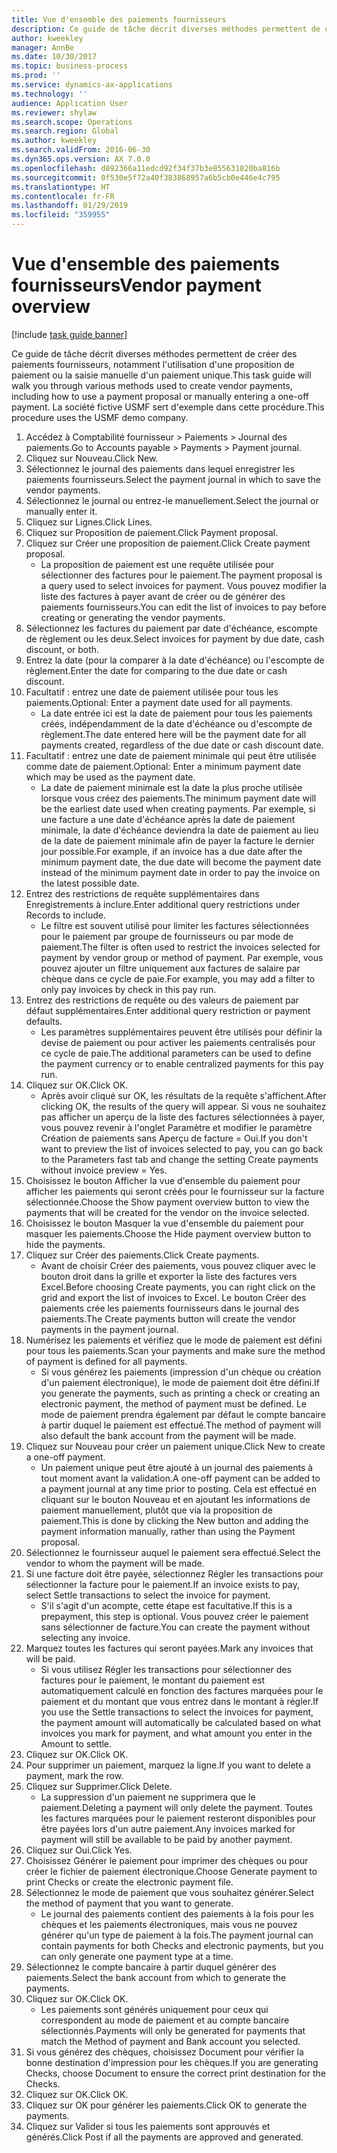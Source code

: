 ```yaml
---
title: Vue d'ensemble des paiements fournisseurs
description: Ce guide de tâche décrit diverses méthodes permettent de créer des paiements fournisseurs, notamment l'utilisation d'une proposition de paiement ou la saisie manuelle d'un paiement unique.
author: kweekley
manager: AnnBe
ms.date: 10/30/2017
ms.topic: business-process
ms.prod: ''
ms.service: dynamics-ax-applications
ms.technology: ''
audience: Application User
ms.reviewer: shylaw
ms.search.scope: Operations
ms.search.region: Global
ms.author: kweekley
ms.search.validFrom: 2016-06-30
ms.dyn365.ops.version: AX 7.0.0
ms.openlocfilehash: d892366a11edcd92f34f37b3e855631820ba816b
ms.sourcegitcommit: 0f530e5f72a40f383868957a6b5cb0e446e4c795
ms.translationtype: HT
ms.contentlocale: fr-FR
ms.lasthandoff: 01/29/2019
ms.locfileid: "359955"
---
```

# <a name="vendor-payment-overview"></a><span data-ttu-id="270f1-103">Vue d'ensemble des paiements fournisseurs</span><span class="sxs-lookup"><span data-stu-id="270f1-103">Vendor payment overview</span></span>

[!include [task guide banner](../../includes/task-guide-banner.md)]

<span data-ttu-id="270f1-104">Ce guide de tâche décrit diverses méthodes permettent de créer des paiements fournisseurs, notamment l'utilisation d'une proposition de paiement ou la saisie manuelle d'un paiement unique.</span><span class="sxs-lookup"><span data-stu-id="270f1-104">This task guide will walk you through various methods used to create vendor payments, including how to use a payment proposal or manually entering a one-off payment.</span></span> <span data-ttu-id="270f1-105">La société fictive USMF sert d'exemple dans cette procédure.</span><span class="sxs-lookup"><span data-stu-id="270f1-105">This procedure uses the USMF demo company.</span></span>

1. <span data-ttu-id="270f1-106">Accédez à Comptabilité fournisseur > Paiements > Journal des paiements.</span><span class="sxs-lookup"><span data-stu-id="270f1-106">Go to Accounts payable > Payments > Payment journal.</span></span>
2. <span data-ttu-id="270f1-107">Cliquez sur Nouveau.</span><span class="sxs-lookup"><span data-stu-id="270f1-107">Click New.</span></span>
3. <span data-ttu-id="270f1-108">Sélectionnez le journal des paiements dans lequel enregistrer les paiements fournisseurs.</span><span class="sxs-lookup"><span data-stu-id="270f1-108">Select the payment journal in which to save the vendor payments.</span></span> 
4. <span data-ttu-id="270f1-109">Sélectionnez le journal ou entrez-le manuellement.</span><span class="sxs-lookup"><span data-stu-id="270f1-109">Select the journal or manually enter it.</span></span>
5. <span data-ttu-id="270f1-110">Cliquez sur Lignes.</span><span class="sxs-lookup"><span data-stu-id="270f1-110">Click Lines.</span></span>
6. <span data-ttu-id="270f1-111">Cliquez sur Proposition de paiement.</span><span class="sxs-lookup"><span data-stu-id="270f1-111">Click Payment proposal.</span></span>
7. <span data-ttu-id="270f1-112">Cliquez sur Créer une proposition de paiement.</span><span class="sxs-lookup"><span data-stu-id="270f1-112">Click Create payment proposal.</span></span>
    * <span data-ttu-id="270f1-113">La proposition de paiement est une requête utilisée pour sélectionner des factures pour le paiement.</span><span class="sxs-lookup"><span data-stu-id="270f1-113">The payment proposal is a query used to select invoices for payment.</span></span> <span data-ttu-id="270f1-114">Vous pouvez modifier la liste des factures à payer avant de créer ou de générer des paiements fournisseurs.</span><span class="sxs-lookup"><span data-stu-id="270f1-114">You can edit the list of invoices to pay before creating or generating the vendor payments.</span></span>  
8. <span data-ttu-id="270f1-115">Sélectionnez les factures du paiement par date d'échéance, escompte de règlement ou les deux.</span><span class="sxs-lookup"><span data-stu-id="270f1-115">Select invoices for payment by due date, cash discount, or both.</span></span> 
9. <span data-ttu-id="270f1-116">Entrez la date (pour la comparer à la date d'échéance) ou l'escompte de règlement.</span><span class="sxs-lookup"><span data-stu-id="270f1-116">Enter the date for comparing to the due date or cash discount.</span></span> 
10. <span data-ttu-id="270f1-117">Facultatif : entrez une date de paiement utilisée pour tous les paiements.</span><span class="sxs-lookup"><span data-stu-id="270f1-117">Optional: Enter a payment date used for all payments.</span></span>
    * <span data-ttu-id="270f1-118">La date entrée ici est la date de paiement pour tous les paiements créés, indépendamment de la date d'échéance ou d'escompte de règlement.</span><span class="sxs-lookup"><span data-stu-id="270f1-118">The date entered here will be the payment date for all payments created, regardless of the due date or cash discount date.</span></span>  
11. <span data-ttu-id="270f1-119">Facultatif : entrez une date de paiement minimale qui peut être utilisée comme date de paiement.</span><span class="sxs-lookup"><span data-stu-id="270f1-119">Optional: Enter a minimum payment date which may be used as the payment date.</span></span>
    * <span data-ttu-id="270f1-120">La date de paiement minimale est la date la plus proche utilisée lorsque vous créez des paiements.</span><span class="sxs-lookup"><span data-stu-id="270f1-120">The minimum payment date will be the earliest date used when creating payments.</span></span> <span data-ttu-id="270f1-121">Par exemple, si une facture a une date d'échéance après la date de paiement minimale, la date d'échéance deviendra la date de paiement au lieu de la date de paiement minimale afin de payer la facture le dernier jour possible.</span><span class="sxs-lookup"><span data-stu-id="270f1-121">For example, if an invoice has a due date after the minimum payment date, the due date will become the payment date instead of the minimum payment date in order to pay the invoice on the latest possible date.</span></span>  
12. <span data-ttu-id="270f1-122">Entrez des restrictions de requête supplémentaires dans Enregistrements à inclure.</span><span class="sxs-lookup"><span data-stu-id="270f1-122">Enter additional query restrictions under Records to include.</span></span>
    * <span data-ttu-id="270f1-123">Le filtre est souvent utilisé pour limiter les factures sélectionnées pour le paiement par groupe de fournisseurs ou par mode de paiement.</span><span class="sxs-lookup"><span data-stu-id="270f1-123">The filter is often used to restrict the invoices selected for payment by vendor group or method of payment.</span></span> <span data-ttu-id="270f1-124">Par exemple, vous pouvez ajouter un filtre uniquement aux factures de salaire par chèque dans ce cycle de paie.</span><span class="sxs-lookup"><span data-stu-id="270f1-124">For example, you may add a filter to only pay invoices by check in this pay run.</span></span>  
13. <span data-ttu-id="270f1-125">Entrez des restrictions de requête ou des valeurs de paiement par défaut supplémentaires.</span><span class="sxs-lookup"><span data-stu-id="270f1-125">Enter additional query restriction or payment defaults.</span></span> 
    * <span data-ttu-id="270f1-126">Les paramètres supplémentaires peuvent être utilisés pour définir la devise de paiement ou pour activer les paiements centralisés pour ce cycle de paie.</span><span class="sxs-lookup"><span data-stu-id="270f1-126">The additional parameters can be used to define the payment currency or to enable centralized payments for this pay run.</span></span>  
14. <span data-ttu-id="270f1-127">Cliquez sur OK.</span><span class="sxs-lookup"><span data-stu-id="270f1-127">Click OK.</span></span>
    * <span data-ttu-id="270f1-128">Après avoir cliqué sur OK, les résultats de la requête s'affichent.</span><span class="sxs-lookup"><span data-stu-id="270f1-128">After clicking OK, the results of the query will appear.</span></span> <span data-ttu-id="270f1-129">Si vous ne souhaitez pas afficher un aperçu de la liste des factures sélectionnées à payer, vous pouvez revenir à l'onglet Paramètre et modifier le paramètre Création de paiements sans Aperçu de facture = Oui.</span><span class="sxs-lookup"><span data-stu-id="270f1-129">If you don't want to preview the list of invoices selected to pay, you can go back to the Parameters fast tab and change the setting Create payments without invoice preview = Yes.</span></span>  
15. <span data-ttu-id="270f1-130">Choisissez le bouton Afficher la vue d'ensemble du paiement pour afficher les paiements qui seront créés pour le fournisseur sur la facture sélectionnée.</span><span class="sxs-lookup"><span data-stu-id="270f1-130">Choose the Show payment overview button to view the payments that will be created for the vendor on the invoice selected.</span></span>
16. <span data-ttu-id="270f1-131">Choisissez le bouton Masquer la vue d'ensemble du paiement pour masquer les paiements.</span><span class="sxs-lookup"><span data-stu-id="270f1-131">Choose the Hide payment overview button to hide the payments.</span></span> 
17. <span data-ttu-id="270f1-132">Cliquez sur Créer des paiements.</span><span class="sxs-lookup"><span data-stu-id="270f1-132">Click Create payments.</span></span>
    * <span data-ttu-id="270f1-133">Avant de choisir Créer des paiements, vous pouvez cliquer avec le bouton droit dans la grille et exporter la liste des factures vers Excel.</span><span class="sxs-lookup"><span data-stu-id="270f1-133">Before choosing Create payments, you can right click on the grid and export the list of invoices to Excel.</span></span> <span data-ttu-id="270f1-134">Le bouton Créer des paiements crée les paiements fournisseurs dans le journal des paiements.</span><span class="sxs-lookup"><span data-stu-id="270f1-134">The Create payments button will create the vendor payments in the payment journal.</span></span>  
18. <span data-ttu-id="270f1-135">Numérisez les paiements et vérifiez que le mode de paiement est défini pour tous les paiements.</span><span class="sxs-lookup"><span data-stu-id="270f1-135">Scan your payments and make sure the method of payment is defined for all payments.</span></span> 
    * <span data-ttu-id="270f1-136">Si vous générez les paiements (impression d'un chèque ou création d'un paiement électronique), le mode de paiement doit être défini.</span><span class="sxs-lookup"><span data-stu-id="270f1-136">If you generate the payments, such as printing a check or creating an electronic payment, the method of payment must be defined.</span></span> <span data-ttu-id="270f1-137">Le mode de paiement prendra également par défaut le compte bancaire à partir duquel le paiement est effectué.</span><span class="sxs-lookup"><span data-stu-id="270f1-137">The method of payment will also default the bank account from the payment will be made.</span></span>  
19. <span data-ttu-id="270f1-138">Cliquez sur Nouveau pour créer un paiement unique.</span><span class="sxs-lookup"><span data-stu-id="270f1-138">Click New to create a one-off payment.</span></span>
    * <span data-ttu-id="270f1-139">Un paiement unique peut être ajouté à un journal des paiements à tout moment avant la validation.</span><span class="sxs-lookup"><span data-stu-id="270f1-139">A one-off payment can be added to a payment journal at any time prior to posting.</span></span> <span data-ttu-id="270f1-140">Cela est effectué en cliquant sur le bouton Nouveau et en ajoutant les informations de paiement manuellement, plutôt que via la proposition de paiement.</span><span class="sxs-lookup"><span data-stu-id="270f1-140">This is done by clicking the New button and adding the payment information manually, rather than using the Payment proposal.</span></span>  
20. <span data-ttu-id="270f1-141">Sélectionnez le fournisseur auquel le paiement sera effectué.</span><span class="sxs-lookup"><span data-stu-id="270f1-141">Select the vendor to whom the payment will be made.</span></span>
21. <span data-ttu-id="270f1-142">Si une facture doit être payée, sélectionnez Régler les transactions pour sélectionner la facture pour le paiement.</span><span class="sxs-lookup"><span data-stu-id="270f1-142">If an invoice exists to pay, select Settle transactions to select the invoice for payment.</span></span>
    * <span data-ttu-id="270f1-143">S'il s'agit d'un acompte, cette étape est facultative.</span><span class="sxs-lookup"><span data-stu-id="270f1-143">If this is a prepayment, this step is optional.</span></span> <span data-ttu-id="270f1-144">Vous pouvez créer le paiement sans sélectionner de facture.</span><span class="sxs-lookup"><span data-stu-id="270f1-144">You can create the payment without selecting any invoice.</span></span>  
22. <span data-ttu-id="270f1-145">Marquez toutes les factures qui seront payées.</span><span class="sxs-lookup"><span data-stu-id="270f1-145">Mark any invoices that will be paid.</span></span>
    * <span data-ttu-id="270f1-146">Si vous utilisez Régler les transactions pour sélectionner des factures pour le paiement, le montant du paiement est automatiquement calculé en fonction des factures marquées pour le paiement et du montant que vous entrez dans le montant à régler.</span><span class="sxs-lookup"><span data-stu-id="270f1-146">If you use the Settle transactions to select the invoices for payment, the payment amount will automatically be calculated based on what invoices you mark for payment, and what amount you enter in the Amount to settle.</span></span>  
23. <span data-ttu-id="270f1-147">Cliquez sur OK.</span><span class="sxs-lookup"><span data-stu-id="270f1-147">Click OK.</span></span>
24. <span data-ttu-id="270f1-148">Pour supprimer un paiement, marquez la ligne.</span><span class="sxs-lookup"><span data-stu-id="270f1-148">If you want to delete a payment, mark the row.</span></span>
25. <span data-ttu-id="270f1-149">Cliquez sur Supprimer.</span><span class="sxs-lookup"><span data-stu-id="270f1-149">Click Delete.</span></span>
    * <span data-ttu-id="270f1-150">La suppression d'un paiement ne supprimera que le paiement.</span><span class="sxs-lookup"><span data-stu-id="270f1-150">Deleting a payment will only delete the payment.</span></span> <span data-ttu-id="270f1-151">Toutes les factures marquées pour le paiement resteront disponibles pour être payées lors d'un autre paiement.</span><span class="sxs-lookup"><span data-stu-id="270f1-151">Any invoices marked for payment will still be available to be paid by another payment.</span></span>  
26. <span data-ttu-id="270f1-152">Cliquez sur Oui.</span><span class="sxs-lookup"><span data-stu-id="270f1-152">Click Yes.</span></span>
27. <span data-ttu-id="270f1-153">Choisissez Générer le paiement pour imprimer des chèques ou pour créer le fichier de paiement électronique.</span><span class="sxs-lookup"><span data-stu-id="270f1-153">Choose Generate payment to print Checks or create the electronic payment file.</span></span>
28. <span data-ttu-id="270f1-154">Sélectionnez le mode de paiement que vous souhaitez générer.</span><span class="sxs-lookup"><span data-stu-id="270f1-154">Select the method of payment that you want to generate.</span></span>
    * <span data-ttu-id="270f1-155">Le journal des paiements contient des paiements à la fois pour les chèques et les paiements électroniques, mais vous ne pouvez générer qu'un type de paiement à la fois.</span><span class="sxs-lookup"><span data-stu-id="270f1-155">The payment journal can contain payments for both Checks and electronic payments, but you can only generate one payment type at a time.</span></span>  
29. <span data-ttu-id="270f1-156">Sélectionnez le compte bancaire à partir duquel générer des paiements.</span><span class="sxs-lookup"><span data-stu-id="270f1-156">Select the bank account from which to generate the payments.</span></span>
30. <span data-ttu-id="270f1-157">Cliquez sur OK.</span><span class="sxs-lookup"><span data-stu-id="270f1-157">Click OK.</span></span>
    * <span data-ttu-id="270f1-158">Les paiements sont générés uniquement pour ceux qui correspondent au mode de paiement et au compte bancaire sélectionnés.</span><span class="sxs-lookup"><span data-stu-id="270f1-158">Payments will only be generated for payments that match the Method of payment and Bank account you selected.</span></span>  
31. <span data-ttu-id="270f1-159">Si vous générez des chèques, choisissez Document pour vérifier la bonne destination d'impression pour les chèques.</span><span class="sxs-lookup"><span data-stu-id="270f1-159">If you are generating Checks, choose Document to ensure the correct print destination for the Checks.</span></span>
32. <span data-ttu-id="270f1-160">Cliquez sur OK.</span><span class="sxs-lookup"><span data-stu-id="270f1-160">Click OK.</span></span>
33. <span data-ttu-id="270f1-161">Cliquez sur OK pour générer les paiements.</span><span class="sxs-lookup"><span data-stu-id="270f1-161">Click OK to generate the payments.</span></span>
34. <span data-ttu-id="270f1-162">Cliquez sur Valider si tous les paiements sont approuvés et générés.</span><span class="sxs-lookup"><span data-stu-id="270f1-162">Click Post if all the payments are approved and generated.</span></span> 

